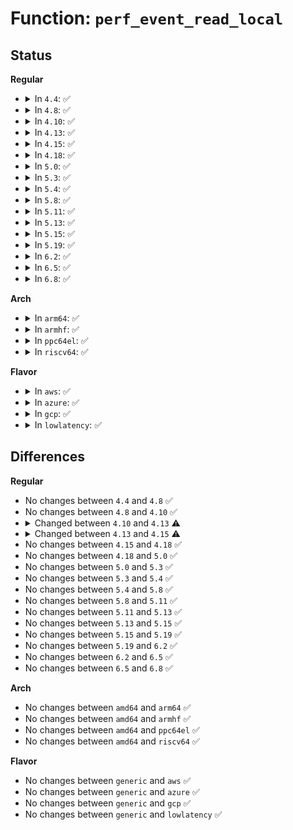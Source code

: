 # Function: <code>perf_event_read_local</code>

## Status
<b>Regular</b>
<ul>
<li>
<details>
<summary>In <code>4.4</code>: ✅</summary>

```c
u64 perf_event_read_local(struct perf_event *event);
```

**Collision:** Unique Global

**Inline:** No

**Transformation:** False

**Instances:**

```
In kernel/events/core.c (ffffffff8117faa0)
Location: kernel/events/core.c:3297
Inline: False
Direct callers:
  - kernel/trace/bpf_trace.c:bpf_perf_event_read
```
**Symbols:**

```
ffffffff8117faa0-ffffffff8117fbda: perf_event_read_local (STB_GLOBAL)
```
</details>
</li>
<li>
<details>
<summary>In <code>4.8</code>: ✅</summary>

```c
u64 perf_event_read_local(struct perf_event *event);
```

**Collision:** Unique Global

**Inline:** No

**Transformation:** False

**Instances:**

```
In kernel/events/core.c (ffffffff81191800)
Location: kernel/events/core.c:3498
Inline: False
Direct callers:
  - kernel/trace/bpf_trace.c:bpf_perf_event_read
```
**Symbols:**

```
ffffffff81191800-ffffffff81191944: perf_event_read_local (STB_GLOBAL)
```
</details>
</li>
<li>
<details>
<summary>In <code>4.10</code>: ✅</summary>

```c
u64 perf_event_read_local(struct perf_event *event);
```

**Collision:** Unique Global

**Inline:** No

**Transformation:** False

**Instances:**

```
In kernel/events/core.c (ffffffff811a0fb0)
Location: kernel/events/core.c:3586
Inline: False
Direct callers:
  - kernel/trace/bpf_trace.c:bpf_perf_event_read
```
**Symbols:**

```
ffffffff811a0fb0-ffffffff811a10f4: perf_event_read_local (STB_GLOBAL)
```
</details>
</li>
<li>
<details>
<summary>In <code>4.13</code>: ✅</summary>

```c
int perf_event_read_local(struct perf_event *event, u64 *value);
```

**Collision:** Unique Global

**Inline:** No

**Transformation:** False

**Instances:**

```
In kernel/events/core.c (ffffffff811a8930)
Location: kernel/events/core.c:3675
Inline: False
Direct callers:
  - kernel/trace/bpf_trace.c:bpf_perf_event_read
  - kernel/bpf/arraymap.c:perf_event_fd_array_get_ptr
```
**Symbols:**

```
ffffffff811a8930-ffffffff811a89cf: perf_event_read_local (STB_GLOBAL)
```
</details>
</li>
<li>
<details>
<summary>In <code>4.15</code>: ✅</summary>

```c
int perf_event_read_local(struct perf_event *event, u64 *value, u64 *enabled, u64 *running);
```

**Collision:** Unique Global

**Inline:** No

**Transformation:** False

**Instances:**

```
In kernel/events/core.c (ffffffff811bc0c0)
Location: kernel/events/core.c:3580
Inline: False
Direct callers:
  - kernel/trace/bpf_trace.c:bpf_perf_prog_read_value
  - kernel/trace/bpf_trace.c:bpf_perf_event_read_value
  - kernel/trace/bpf_trace.c:bpf_perf_event_read
  - kernel/bpf/arraymap.c:perf_event_fd_array_get_ptr
```
**Symbols:**

```
ffffffff811bc0c0-ffffffff811bc205: perf_event_read_local (STB_GLOBAL)
```
</details>
</li>
<li>
<details>
<summary>In <code>4.18</code>: ✅</summary>

```c
int perf_event_read_local(struct perf_event *event, u64 *value, u64 *enabled, u64 *running);
```

**Collision:** Unique Global

**Inline:** No

**Transformation:** False

**Instances:**

```
In kernel/events/core.c (ffffffff811dc280)
Location: kernel/events/core.c:3913
Inline: False
Direct callers:
  - kernel/trace/bpf_trace.c:bpf_perf_prog_read_value
  - kernel/trace/bpf_trace.c:bpf_perf_event_read_value
  - kernel/trace/bpf_trace.c:bpf_perf_event_read
  - kernel/bpf/arraymap.c:perf_event_fd_array_get_ptr
```
**Symbols:**

```
ffffffff811dc280-ffffffff811dc3ba: perf_event_read_local (STB_GLOBAL)
```
</details>
</li>
<li>
<details>
<summary>In <code>5.0</code>: ✅</summary>

```c
int perf_event_read_local(struct perf_event *event, u64 *value, u64 *enabled, u64 *running);
```

**Collision:** Unique Global

**Inline:** No

**Transformation:** False

**Instances:**

```
In kernel/events/core.c (ffffffff811ec650)
Location: kernel/events/core.c:3908
Inline: False
Direct callers:
  - kernel/trace/bpf_trace.c:bpf_perf_prog_read_value
  - kernel/trace/bpf_trace.c:bpf_perf_event_read_value
  - kernel/trace/bpf_trace.c:bpf_perf_event_read
  - kernel/bpf/arraymap.c:perf_event_fd_array_get_ptr
```
**Symbols:**

```
ffffffff811ec650-ffffffff811ec7bf: perf_event_read_local (STB_GLOBAL)
```
</details>
</li>
<li>
<details>
<summary>In <code>5.3</code>: ✅</summary>

```c
int perf_event_read_local(struct perf_event *event, u64 *value, u64 *enabled, u64 *running);
```

**Collision:** Unique Global

**Inline:** No

**Transformation:** False

**Instances:**

```
In kernel/events/core.c (ffffffff81204050)
Location: kernel/events/core.c:3928
Inline: False
Direct callers:
  - kernel/trace/bpf_trace.c:bpf_perf_prog_read_value
  - kernel/trace/bpf_trace.c:bpf_perf_event_read_value
  - kernel/trace/bpf_trace.c:bpf_perf_event_read
  - kernel/bpf/arraymap.c:perf_event_fd_array_get_ptr
```
**Symbols:**

```
ffffffff81204050-ffffffff812041b5: perf_event_read_local (STB_GLOBAL)
```
</details>
</li>
<li>
<details>
<summary>In <code>5.4</code>: ✅</summary>

```c
int perf_event_read_local(struct perf_event *event, u64 *value, u64 *enabled, u64 *running);
```

**Collision:** Unique Global

**Inline:** No

**Transformation:** False

**Instances:**

```
In kernel/events/core.c (ffffffff81210c40)
Location: kernel/events/core.c:4025
Inline: False
Direct callers:
  - kernel/trace/bpf_trace.c:bpf_perf_prog_read_value
  - kernel/trace/bpf_trace.c:bpf_perf_event_read_value
  - kernel/trace/bpf_trace.c:bpf_perf_event_read
  - kernel/bpf/arraymap.c:perf_event_fd_array_get_ptr
```
**Symbols:**

```
ffffffff81210c40-ffffffff81210da5: perf_event_read_local (STB_GLOBAL)
```
</details>
</li>
<li>
<details>
<summary>In <code>5.8</code>: ✅</summary>

```c
int perf_event_read_local(struct perf_event *event, u64 *value, u64 *enabled, u64 *running);
```

**Collision:** Unique Global

**Inline:** No

**Transformation:** False

**Instances:**

```
In kernel/events/core.c (ffffffff8123cba0)
Location: kernel/events/core.c:4248
Inline: False
Direct callers:
  - kernel/trace/bpf_trace.c:bpf_perf_prog_read_value
  - kernel/trace/bpf_trace.c:bpf_perf_event_read_value
  - kernel/trace/bpf_trace.c:bpf_perf_event_read
  - kernel/bpf/arraymap.c:perf_event_fd_array_get_ptr
```
**Symbols:**

```
ffffffff8123cba0-ffffffff8123cd03: perf_event_read_local (STB_GLOBAL)
```
</details>
</li>
<li>
<details>
<summary>In <code>5.11</code>: ✅</summary>

```c
int perf_event_read_local(struct perf_event *event, u64 *value, u64 *enabled, u64 *running);
```

**Collision:** Unique Global

**Inline:** No

**Transformation:** False

**Instances:**

```
In kernel/events/core.c (ffffffff81246dd0)
Location: kernel/events/core.c:4325
Inline: False
Direct callers:
  - kernel/trace/bpf_trace.c:bpf_perf_prog_read_value
  - kernel/trace/bpf_trace.c:bpf_perf_event_read_value
  - kernel/trace/bpf_trace.c:bpf_perf_event_read
  - kernel/bpf/arraymap.c:perf_event_fd_array_get_ptr
```
**Symbols:**

```
ffffffff81246dd0-ffffffff81246f39: perf_event_read_local (STB_GLOBAL)
```
</details>
</li>
<li>
<details>
<summary>In <code>5.13</code>: ✅</summary>

```c
int perf_event_read_local(struct perf_event *event, u64 *value, u64 *enabled, u64 *running);
```

**Collision:** Unique Global

**Inline:** No

**Transformation:** False

**Instances:**

```
In kernel/events/core.c (ffffffff8124ac70)
Location: kernel/events/core.c:4405
Inline: False
Direct callers:
  - kernel/trace/bpf_trace.c:bpf_perf_prog_read_value
  - kernel/trace/bpf_trace.c:bpf_perf_event_read_value
  - kernel/trace/bpf_trace.c:bpf_perf_event_read
  - kernel/bpf/arraymap.c:perf_event_fd_array_get_ptr
```
**Symbols:**

```
ffffffff8124ac70-ffffffff8124ade7: perf_event_read_local (STB_GLOBAL)
```
</details>
</li>
<li>
<details>
<summary>In <code>5.15</code>: ✅</summary>

```c
int perf_event_read_local(struct perf_event *event, u64 *value, u64 *enabled, u64 *running);
```

**Collision:** Unique Global

**Inline:** No

**Transformation:** False

**Instances:**

```
In kernel/events/core.c (ffffffff81284280)
Location: kernel/events/core.c:4513
Inline: False
Direct callers:
  - kernel/trace/bpf_trace.c:bpf_perf_prog_read_value
  - kernel/trace/bpf_trace.c:bpf_perf_event_read_value
  - kernel/trace/bpf_trace.c:bpf_perf_event_read
  - kernel/bpf/arraymap.c:perf_event_fd_array_get_ptr
```
**Symbols:**

```
ffffffff81284280-ffffffff812843dd: perf_event_read_local (STB_GLOBAL)
```
</details>
</li>
<li>
<details>
<summary>In <code>5.19</code>: ✅</summary>

```c
int perf_event_read_local(struct perf_event *event, u64 *value, u64 *enabled, u64 *running);
```

**Collision:** Unique Global

**Inline:** No

**Transformation:** False

**Instances:**

```
In kernel/events/core.c (ffffffff812d8660)
Location: kernel/events/core.c:4411
Inline: False
Direct callers:
  - kernel/trace/bpf_trace.c:bpf_perf_prog_read_value
  - kernel/trace/bpf_trace.c:bpf_perf_event_read_value
  - kernel/trace/bpf_trace.c:bpf_perf_event_read
  - kernel/bpf/arraymap.c:perf_event_fd_array_get_ptr
```
**Symbols:**

```
ffffffff812d8660-ffffffff812d87d9: perf_event_read_local (STB_GLOBAL)
```
</details>
</li>
<li>
<details>
<summary>In <code>6.2</code>: ✅</summary>

```c
int perf_event_read_local(struct perf_event *event, u64 *value, u64 *enabled, u64 *running);
```

**Collision:** Unique Global

**Inline:** No

**Transformation:** False

**Instances:**

```
In kernel/events/core.c (ffffffff81340bd0)
Location: kernel/events/core.c:4531
Inline: False
Direct callers:
  - kernel/trace/bpf_trace.c:bpf_perf_prog_read_value
  - kernel/trace/bpf_trace.c:bpf_perf_event_read_value
  - kernel/trace/bpf_trace.c:bpf_perf_event_read
  - kernel/bpf/arraymap.c:perf_event_fd_array_get_ptr
```
**Symbols:**

```
ffffffff81340bd0-ffffffff81340d51: perf_event_read_local (STB_GLOBAL)
```
</details>
</li>
<li>
<details>
<summary>In <code>6.5</code>: ✅</summary>

```c
int perf_event_read_local(struct perf_event *event, u64 *value, u64 *enabled, u64 *running);
```

**Collision:** Unique Global

**Inline:** No

**Transformation:** False

**Instances:**

```
In kernel/events/core.c (ffffffff81371b70)
Location: kernel/events/core.c:4531
Inline: False
Direct callers:
  - kernel/trace/bpf_trace.c:bpf_perf_prog_read_value
  - kernel/trace/bpf_trace.c:bpf_perf_event_read_value
  - kernel/trace/bpf_trace.c:bpf_perf_event_read
  - kernel/bpf/arraymap.c:perf_event_fd_array_get_ptr
```
**Symbols:**

```
ffffffff81371b70-ffffffff81371ce1: perf_event_read_local (STB_GLOBAL)
```
</details>
</li>
<li>
<details>
<summary>In <code>6.8</code>: ✅</summary>

```c
int perf_event_read_local(struct perf_event *event, u64 *value, u64 *enabled, u64 *running);
```

**Collision:** Unique Global

**Inline:** No

**Transformation:** False

**Instances:**

```
In kernel/events/core.c (ffffffff8139aec0)
Location: kernel/events/core.c:4566
Inline: False
Direct callers:
  - kernel/trace/bpf_trace.c:bpf_perf_prog_read_value
  - kernel/trace/bpf_trace.c:bpf_perf_event_read_value
  - kernel/trace/bpf_trace.c:bpf_perf_event_read
  - kernel/bpf/arraymap.c:perf_event_fd_array_get_ptr
```
**Symbols:**

```
ffffffff8139aec0-ffffffff8139b052: perf_event_read_local (STB_GLOBAL)
```
</details>
</li>
</ul>
<b>Arch</b>
<ul>
<li>
<details>
<summary>In <code>arm64</code>: ✅</summary>

```c
int perf_event_read_local(struct perf_event *event, u64 *value, u64 *enabled, u64 *running);
```

**Collision:** Unique Global

**Inline:** No

**Transformation:** False

**Instances:**

```
In kernel/events/core.c (ffff80001029b130)
Location: kernel/events/core.c:4025
Inline: False
Direct callers:
  - kernel/trace/bpf_trace.c:bpf_perf_prog_read_value
  - kernel/trace/bpf_trace.c:bpf_perf_event_read_value
  - kernel/trace/bpf_trace.c:bpf_perf_event_read
  - kernel/bpf/arraymap.c:perf_event_fd_array_get_ptr
```
**Symbols:**

```
ffff80001029b130-ffff80001029b2b8: perf_event_read_local (STB_GLOBAL)
```
</details>
</li>
<li>
<details>
<summary>In <code>armhf</code>: ✅</summary>

```c
int perf_event_read_local(struct perf_event *event, u64 *value, u64 *enabled, u64 *running);
```

**Collision:** Unique Global

**Inline:** No

**Transformation:** False

**Instances:**

```
In kernel/events/core.c (c04ca590)
Location: kernel/events/core.c:4025
Inline: False
Direct callers:
  - kernel/trace/bpf_trace.c:bpf_perf_prog_read_value
  - kernel/trace/bpf_trace.c:bpf_perf_event_read_value
  - kernel/trace/bpf_trace.c:bpf_perf_event_read
  - kernel/bpf/arraymap.c:perf_event_fd_array_get_ptr
```
**Symbols:**

```
c04ca590-c04ca708: perf_event_read_local (STB_GLOBAL)
```
</details>
</li>
<li>
<details>
<summary>In <code>ppc64el</code>: ✅</summary>

```c
int perf_event_read_local(struct perf_event *event, u64 *value, u64 *enabled, u64 *running);
```

**Collision:** Unique Global

**Inline:** No

**Transformation:** False

**Instances:**

```
In kernel/events/core.c (c00000000034ae10)
Location: kernel/events/core.c:4025
Inline: False
Direct callers:
  - kernel/trace/bpf_trace.c:bpf_perf_prog_read_value
  - kernel/trace/bpf_trace.c:bpf_perf_event_read_value
  - kernel/trace/bpf_trace.c:bpf_perf_event_read
  - kernel/bpf/arraymap.c:perf_event_fd_array_get_ptr
```
**Symbols:**

```
c00000000034ae10-c00000000034b00c: perf_event_read_local (STB_GLOBAL)
```
</details>
</li>
<li>
<details>
<summary>In <code>riscv64</code>: ✅</summary>

```c
int perf_event_read_local(struct perf_event *event, u64 *value, u64 *enabled, u64 *running);
```

**Collision:** Unique Global

**Inline:** No

**Transformation:** False

**Instances:**

```
In kernel/events/core.c (ffffffe0001cd77c)
Location: kernel/events/core.c:4025
Inline: False
Direct callers:
  - kernel/bpf/arraymap.c:perf_event_fd_array_get_ptr
```
**Symbols:**

```
ffffffe0001cd77c-ffffffe0001cd874: perf_event_read_local (STB_GLOBAL)
```
</details>
</li>
</ul>
<b>Flavor</b>
<ul>
<li>
<details>
<summary>In <code>aws</code>: ✅</summary>

```c
int perf_event_read_local(struct perf_event *event, u64 *value, u64 *enabled, u64 *running);
```

**Collision:** Unique Global

**Inline:** No

**Transformation:** False

**Instances:**

```
In kernel/events/core.c (ffffffff81209290)
Location: kernel/events/core.c:4025
Inline: False
Direct callers:
  - kernel/trace/bpf_trace.c:bpf_perf_prog_read_value
  - kernel/trace/bpf_trace.c:bpf_perf_event_read_value
  - kernel/trace/bpf_trace.c:bpf_perf_event_read
  - kernel/bpf/arraymap.c:perf_event_fd_array_get_ptr
```
**Symbols:**

```
ffffffff81209290-ffffffff812093f5: perf_event_read_local (STB_GLOBAL)
```
</details>
</li>
<li>
<details>
<summary>In <code>azure</code>: ✅</summary>

```c
int perf_event_read_local(struct perf_event *event, u64 *value, u64 *enabled, u64 *running);
```

**Collision:** Unique Global

**Inline:** No

**Transformation:** False

**Instances:**

```
In kernel/events/core.c (ffffffff811fc060)
Location: kernel/events/core.c:4025
Inline: False
Direct callers:
  - kernel/trace/bpf_trace.c:bpf_perf_prog_read_value
  - kernel/trace/bpf_trace.c:bpf_perf_event_read_value
  - kernel/trace/bpf_trace.c:bpf_perf_event_read
  - kernel/bpf/arraymap.c:perf_event_fd_array_get_ptr
```
**Symbols:**

```
ffffffff811fc060-ffffffff811fc1a8: perf_event_read_local (STB_GLOBAL)
```
</details>
</li>
<li>
<details>
<summary>In <code>gcp</code>: ✅</summary>

```c
int perf_event_read_local(struct perf_event *event, u64 *value, u64 *enabled, u64 *running);
```

**Collision:** Unique Global

**Inline:** No

**Transformation:** False

**Instances:**

```
In kernel/events/core.c (ffffffff81207030)
Location: kernel/events/core.c:4025
Inline: False
Direct callers:
  - kernel/trace/bpf_trace.c:bpf_perf_prog_read_value
  - kernel/trace/bpf_trace.c:bpf_perf_event_read_value
  - kernel/trace/bpf_trace.c:bpf_perf_event_read
  - kernel/bpf/arraymap.c:perf_event_fd_array_get_ptr
```
**Symbols:**

```
ffffffff81207030-ffffffff81207195: perf_event_read_local (STB_GLOBAL)
```
</details>
</li>
<li>
<details>
<summary>In <code>lowlatency</code>: ✅</summary>

```c
int perf_event_read_local(struct perf_event *event, u64 *value, u64 *enabled, u64 *running);
```

**Collision:** Unique Global

**Inline:** No

**Transformation:** False

**Instances:**

```
In kernel/events/core.c (ffffffff81215db0)
Location: kernel/events/core.c:4025
Inline: False
Direct callers:
  - kernel/trace/bpf_trace.c:bpf_perf_prog_read_value
  - kernel/trace/bpf_trace.c:bpf_perf_event_read_value
  - kernel/trace/bpf_trace.c:bpf_perf_event_read
  - kernel/bpf/arraymap.c:perf_event_fd_array_get_ptr
```
**Symbols:**

```
ffffffff81215db0-ffffffff81215f15: perf_event_read_local (STB_GLOBAL)
```
</details>
</li>
</ul>

## Differences
<b>Regular</b>
<ul>
<li>
No changes between <code>4.4</code> and <code>4.8</code> ✅
</li>
<li>
No changes between <code>4.8</code> and <code>4.10</code> ✅
</li>
<li>
<details>
<summary>Changed between <code>4.10</code> and <code>4.13</code> ⚠️</summary>
<ul>
<li>
<b>Param added. </b>
<code>u64 *value</code>
</li>
<li>
<b>Return type changed. </b>
<code>u64</code> ➡️ <code>int</code>
</li>
</ul>
</details>
</li>
<li>
<details>
<summary>Changed between <code>4.13</code> and <code>4.15</code> ⚠️</summary>
<ul>
<li>
<b>Param added. </b>
<code>u64 *enabled</code>
</li>
<li>
<b>Param added. </b>
<code>u64 *running</code>
</li>
</ul>
</details>
</li>
<li>
No changes between <code>4.15</code> and <code>4.18</code> ✅
</li>
<li>
No changes between <code>4.18</code> and <code>5.0</code> ✅
</li>
<li>
No changes between <code>5.0</code> and <code>5.3</code> ✅
</li>
<li>
No changes between <code>5.3</code> and <code>5.4</code> ✅
</li>
<li>
No changes between <code>5.4</code> and <code>5.8</code> ✅
</li>
<li>
No changes between <code>5.8</code> and <code>5.11</code> ✅
</li>
<li>
No changes between <code>5.11</code> and <code>5.13</code> ✅
</li>
<li>
No changes between <code>5.13</code> and <code>5.15</code> ✅
</li>
<li>
No changes between <code>5.15</code> and <code>5.19</code> ✅
</li>
<li>
No changes between <code>5.19</code> and <code>6.2</code> ✅
</li>
<li>
No changes between <code>6.2</code> and <code>6.5</code> ✅
</li>
<li>
No changes between <code>6.5</code> and <code>6.8</code> ✅
</li>
</ul>
<b>Arch</b>
<ul>
<li>
No changes between <code>amd64</code> and <code>arm64</code> ✅
</li>
<li>
No changes between <code>amd64</code> and <code>armhf</code> ✅
</li>
<li>
No changes between <code>amd64</code> and <code>ppc64el</code> ✅
</li>
<li>
No changes between <code>amd64</code> and <code>riscv64</code> ✅
</li>
</ul>
<b>Flavor</b>
<ul>
<li>
No changes between <code>generic</code> and <code>aws</code> ✅
</li>
<li>
No changes between <code>generic</code> and <code>azure</code> ✅
</li>
<li>
No changes between <code>generic</code> and <code>gcp</code> ✅
</li>
<li>
No changes between <code>generic</code> and <code>lowlatency</code> ✅
</li>
</ul>
